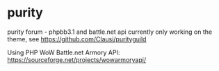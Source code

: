 purity
======

purity forum - phpbb3.1 and battle.net api
currently only working on the theme, see https://github.com/Clausi/purityguild

Using PHP WoW Battle.net Armory API: https://sourceforge.net/projects/wowarmoryapi/
